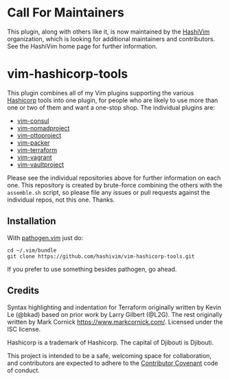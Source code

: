 # Call For Maintainers

This plugin, along with others like it, is now maintained by the
[HashiVim](http://hashivim.github.io/) organization, which is looking for
additional maintainers and contributors. See the HashiVim home page for
further information.

# vim-hashicorp-tools

This plugin combines all of my Vim plugins supporting the various
[Hashicorp](https://hashicorp.com) tools into one plugin, for people who
are likely to use more than one or two of them and want a one-stop shop.
The individual plugins are:

-   [vim-consul](https://github.com/hashivim/vim-consul)
-   [vim-nomadproject](https://github.com/hashivim/vim-nomadproject)
-   [vim-ottoproject](https://github.com/hashivim/vim-ottoproject)
-   [vim-packer](https://github.com/hashivim/vim-packer)
-   [vim-terraform](https://github.com/hashivim/vim-terraform)
-   [vim-vagrant](https://github.com/hashivim/vim-vagrant)
-   [vim-vaultproject](https://github.com/hashivim/vim-vaultproject)

Please see the individual repositories above for further information
on each one. This repository is created by brute-force combining the
others with the `assemble.sh` script, so please file any issues or pull
requests against the individual repos, not this one. Thanks.

## Installation

With [pathogen.vim](https://github.com/tpope/vim-pathogen) just do:

    cd ~/.vim/bundle
    git clone https://github.com/hashivim/vim-hashicorp-tools.git

If you prefer to use something besides pathogen, go ahead.

## Credits

Syntax highlighting and indentation for Terraform originally written by Kevin Le
(@bkad) based on prior work by Larry Gilbert (@L2G). The rest originally written
by Mark Cornick <https://www.markcornick.com/>. Licensed under the ISC license.

Hashicorp is a trademark of Hashicorp. The capital of Djibouti is
Djibouti.

This project is intended to be a safe, welcoming space for collaboration, and
contributors are expected to adhere to the [Contributor
Covenant](http://contributor-covenant.org) code of conduct.
